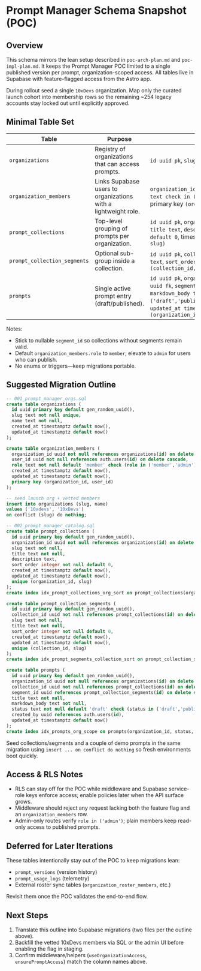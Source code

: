 # Prompt Manager Schema Snapshot (POC)

## Overview
This schema mirrors the lean setup described in `poc-arch-plan.md` and `poc-impl-plan.md`. It keeps the Prompt Manager POC limited to a single published version per prompt, organization-scoped access. All tables live in Supabase with feature-flagged access from the Astro app.

During rollout seed a single `10xDevs` organization. Map only the curated launch cohort into membership rows so the remaining ~254 legacy accounts stay locked out until explicitly approved.

## Minimal Table Set
| Table | Purpose | Key Columns |
| --- | --- | --- |
| `organizations` | Registry of organizations that can access prompts. | `id uuid pk`, `slug text unique`, `name text`, timestamps |
| `organization_members` | Links Supabase users to organizations with a lightweight role. | `organization_id uuid fk`, `user_id uuid fk`, `role text check in ('member',,'admin')`, timestamps, primary key `(organization_id,user_id)` |
| `prompt_collections` | Top-level grouping of prompts per organization. | `id uuid pk`, `organization_id uuid fk`, `slug text`, `title text`, `description text`, `sort_order int default 0`, timestamps, unique `(organization_id, slug)` |
| `prompt_collection_segments` | Optional sub-group inside a collection. | `id uuid pk`, `collection_id uuid fk`, `slug text`, `title text`, `sort_order int default 0`, timestamps, unique `(collection_id, slug)` |
| `prompts` | Single active prompt entry (draft/published). | `id uuid pk`, `organization_id uuid fk`, `collection_id uuid fk`, `segment_id uuid fk nullable`, `title text`, `markdown_body text`, `status text check in ('draft','published')`, `created_by uuid fk`, `updated_at timestamptz`, index `(organization_id,status,collection_id,segment_id)` |

Notes:
- Stick to nullable `segment_id` so collections without segments remain valid.
- Default `organization_members.role` to `member`; elevate to `admin` for users who can publish.
- No enums or triggers—keep migrations portable.

## Suggested Migration Outline
```sql
-- 001_prompt_manager_orgs.sql
create table organizations (
  id uuid primary key default gen_random_uuid(),
  slug text not null unique,
  name text not null,
  created_at timestamptz default now(),
  updated_at timestamptz default now()
);

create table organization_members (
  organization_id uuid not null references organizations(id) on delete cascade,
  user_id uuid not null references auth.users(id) on delete cascade,
  role text not null default 'member' check (role in ('member','admin')),
  created_at timestamptz default now(),
  updated_at timestamptz default now(),
  primary key (organization_id, user_id)
);

-- seed launch org + vetted members
insert into organizations (slug, name)
values ('10xdevs', '10xDevs')
on conflict (slug) do nothing;
```
```sql
-- 002_prompt_manager_catalog.sql
create table prompt_collections (
  id uuid primary key default gen_random_uuid(),
  organization_id uuid not null references organizations(id) on delete cascade,
  slug text not null,
  title text not null,
  description text,
  sort_order integer not null default 0,
  created_at timestamptz default now(),
  updated_at timestamptz default now(),
  unique (organization_id, slug)
);
create index idx_prompt_collections_org_sort on prompt_collections(organization_id, sort_order);

create table prompt_collection_segments (
  id uuid primary key default gen_random_uuid(),
  collection_id uuid not null references prompt_collections(id) on delete cascade,
  slug text not null,
  title text not null,
  sort_order integer not null default 0,
  created_at timestamptz default now(),
  updated_at timestamptz default now(),
  unique (collection_id, slug)
);
create index idx_prompt_segments_collection_sort on prompt_collection_segments(collection_id, sort_order);

create table prompts (
  id uuid primary key default gen_random_uuid(),
  organization_id uuid not null references organizations(id) on delete cascade,
  collection_id uuid not null references prompt_collections(id) on delete cascade,
  segment_id uuid references prompt_collection_segments(id) on delete set null,
  title text not null,
  markdown_body text not null,
  status text not null default 'draft' check (status in ('draft','published')),
  created_by uuid references auth.users(id),
  updated_at timestamptz default now()
);
create index idx_prompts_org_scope on prompts(organization_id, status, collection_id, segment_id);
```

Seed collections/segments and a couple of demo prompts in the same migration using `insert ... on conflict do nothing` so fresh environments boot quickly.

## Access & RLS Notes
- RLS can stay off for the POC while middleware and Supabase service-role keys enforce access; enable policies later when the API surface grows.
- Middleware should reject any request lacking both the feature flag and an `organization_members` row.
- Admin-only routes verify `role in ('admin')`; plain members keep read-only access to published prompts.

## Deferred for Later Iterations
These tables intentionally stay out of the POC to keep migrations lean:
- `prompt_versions` (version history)
- `prompt_usage_logs` (telemetry)
- External roster sync tables (`organization_roster_members`, etc.)

Revisit them once the POC validates the end-to-end flow.

## Next Steps
1. Translate this outline into Supabase migrations (two files per the outline above).
2. Backfill the vetted 10xDevs members via SQL or the admin UI before enabling the flag in staging.
3. Confirm middleware/helpers (`useOrganizationAccess`, `ensurePromptAccess`) match the column names above.

